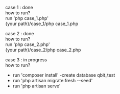 case 1 : done <br>
how to run? <br>run 'php case_1.php'<br>
{your path}/case_1/php case_1.php 

case 2 : done<br>
how to run? <br>
run 'php case_2.php'<br>
{your path}/case_2/php case_2.php<br>

case 3 : in progress<br>
how to run? <br>
- run 'composer install'
-create database qbit_test
- run 'php artisan migrate:fresh --seed'
- run 'php artisan serve'
